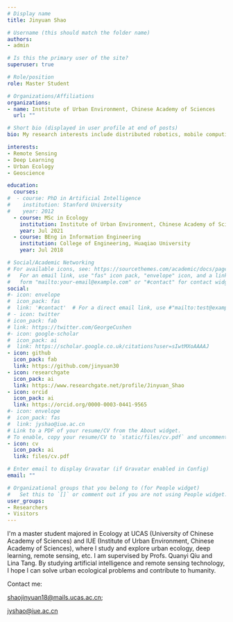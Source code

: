 ```yaml
---
# Display name
title: Jinyuan Shao

# Username (this should match the folder name)
authors:
- admin

# Is this the primary user of the site?
superuser: true

# Role/position
role: Master Student

# Organizations/Affiliations
organizations:
- name: Institute of Urban Environment, Chinese Academy of Sciences
  url: ""

# Short bio (displayed in user profile at end of posts)
bio: My research interests include distributed robotics, mobile computing and programmable matter.

interests:
- Remote Sensing
- Deep Learning
- Urban Ecology
- Geoscience

education:
  courses:
#  - course: PhD in Artificial Intelligence
#    institution: Stanford University
#    year: 2012
  - course: MSc in Ecology
    institution: Institute of Urban Environment, Chinese Academy of Sciences
    year: Jul 2021
  - course: BEng in Information Engineering 
    institution: College of Engineering, Huaqiao University
    year: Jul 2018

# Social/Academic Networking
# For available icons, see: https://sourcethemes.com/academic/docs/page-builder/#icons
#   For an email link, use "fas" icon pack, "envelope" icon, and a link in the
#   form "mailto:your-email@example.com" or "#contact" for contact widget.
social:
#- icon: envelope
#  icon_pack: fas
#  link: '#contact'  # For a direct email link, use #"mailto:test@example.org".
# - icon: twitter
# icon_pack: fab
# link: https://twitter.com/GeorgeCushen
#- icon: google-scholar
#  icon_pack: ai
#  link: https://scholar.google.co.uk/citations?user=sIwtMXoAAAAJ
- icon: github
  icon_pack: fab
  link: https://github.com/jinyuan30
- icon: researchgate
  icon_pack: ai
  link: https://www.researchgate.net/profile/Jinyuan_Shao
- icon: orcid
  icon_pack: ai
  link: https://orcid.org/0000-0003-0441-9565
#- icon: envelope
#  icon_pack: fas
#  link: jyshao@iue.ac.cn
# Link to a PDF of your resume/CV from the About widget.
# To enable, copy your resume/CV to `static/files/cv.pdf` and uncomment the lines below.
- icon: cv
  icon_pack: ai
  link: files/cv.pdf

# Enter email to display Gravatar (if Gravatar enabled in Config)
email: ""

# Organizational groups that you belong to (for People widget)
#   Set this to `[]` or comment out if you are not using People widget.
user_groups:
- Researchers
- Visitors
---
```


I'm a master student majored in Ecology at UCAS (University of Chinese Academy of Sciences) and IUE (Institute of Urban Environment, Chinese Academy of Sciences), where I study and explore urban ecology, deep learning, remote sensing, etc. I am supervised by Profs. Quanyi Qiu and Lina Tang. By studying artificial intelligence and remote sensing technology, I hope I can solve urban ecological problems and contribute to humanity.



Contact me: 

shaojinyuan18@mails.ucas.ac.cn;

jyshao@iue.ac.cn